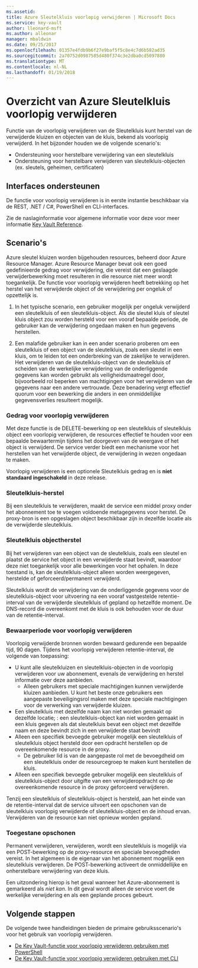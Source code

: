 ```yaml
---
ms.assetid: 
title: Azure Sleutelkluis voorlopig verwijderen | Microsoft Docs
ms.service: key-vault
author: lleonard-msft
ms.author: alleonar
manager: mbaldwin
ms.date: 09/25/2017
ms.openlocfilehash: 01357e4fdb9b6f27e9baf5f5c8e4c7d6b582ad35
ms.sourcegitcommit: 2a70752d0987585d480f374c3e2dba0cd5097880
ms.translationtype: MT
ms.contentlocale: nl-NL
ms.lasthandoff: 01/19/2018
---
```

# <a name="azure-key-vault-soft-delete-overview"></a>Overzicht van Azure Sleutelkluis voorlopig verwijderen

Functie van de voorlopig verwijderen van de Sleutelkluis kunt herstel van de verwijderde kluizen en objecten van de kluis, bekend als voorlopig verwijderd. In het bijzonder houden we de volgende scenario's:

- Ondersteuning voor herstelbare verwijdering van een sleutelkluis
- Ondersteuning voor herstelbare verwijderen van sleutelkluis-objecten (ex. sleutels, geheimen, certificaten)

## <a name="supporting-interfaces"></a>Interfaces ondersteunen

De functie voor voorlopig verwijderen is in eerste instantie beschikbaar via de REST, .NET / C#, PowerShell en CLI-interfaces.

Zie de naslaginformatie voor algemene informatie voor deze voor meer informatie [Key Vault Reference](https://docs.microsoft.com/azure/key-vault/).

## <a name="scenarios"></a>Scenario's

Azure sleutel kluizen worden bijgehouden resources, beheerd door Azure Resource Manager. Azure Resource Manager bevat ook een goed gedefinieerde gedrag voor verwijdering, die vereist dat een geslaagde verwijderbewerking moet resulteren in die resource niet meer wordt toegankelijk. De functie voor voorlopig verwijderen heeft betrekking op het herstel van het verwijderde object of de verwijdering per ongeluk of opzettelijk is.

1. In het typische scenario, een gebruiker mogelijk per ongeluk verwijderd een sleutelkluis of een sleutelkluis-object. Als die sleutel kluis of sleutel kluis object zou worden hersteld voor een vooraf bepaalde periode, de gebruiker kan de verwijdering ongedaan maken en hun gegevens herstellen.

2. Een malafide gebruiker kan in een ander scenario proberen om een sleutelkluis of een object van de sleutelkluis, zoals een sleutel in een kluis, om te leiden tot een onderbreking van de zakelijke te verwijderen. Het verwijderen van de sleutelkluis-object van de sleutelkluis of scheiden van de werkelijke verwijdering van de onderliggende gegevens kan worden gebruikt als veiligheidsmaatregel door, bijvoorbeeld rol beperken van machtigingen voor het verwijderen van de gegevens naar een andere vertrouwde. Deze benadering vergt effectief quorum voor een bewerking die anders in een onmiddellijke gegevensverlies resulteert mogelijk.

### <a name="soft-delete-behavior"></a>Gedrag voor voorlopig verwijderen

Met deze functie is de DELETE-bewerking op een sleutelkluis of sleutelkluis object een voorlopig verwijderen, de resources effectief te houden voor een bepaalde bewaartermijn tijdens het doorgeven van de weergave of het object is verwijderd. De service verder biedt een mechanisme voor het herstellen van het verwijderde object, de verwijdering in wezen ongedaan te maken. 

Voorlopig verwijderen is een optionele Sleutelkluis gedrag en is **niet standaard ingeschakeld** in deze release. 

### <a name="key-vault-recovery"></a>Sleutelkluis-herstel

Bij een sleutelkluis te verwijderen, maakt de service een middel proxy onder het abonnement toe te voegen voldoende metagegevens voor herstel. De proxy-bron is een opgeslagen object beschikbaar zijn in dezelfde locatie als de verwijderde sleutelkluis. 

### <a name="key-vault-object-recovery"></a>Sleutelkluis objectherstel

Bij het verwijderen van een object van de sleutelkluis, zoals een sleutel en plaatst de service het object in een verwijderde staat bevindt, waardoor deze niet toegankelijk voor alle bewerkingen voor het ophalen. In deze toestand is, kan de sleutelkluis-object alleen worden weergegeven, herstelde of geforceerd/permanent verwijderd. 

Sleutelkluis wordt de verwijdering van de onderliggende gegevens voor de sleutelkluis-object voor uitvoering na een vooraf vastgestelde retentie-interval van de verwijderde sleutelkluis of gepland op hetzelfde moment. De DNS-record die overeenkomt met de kluis is ook behouden voor de duur van de retentie-interval.

### <a name="soft-delete-retention-period"></a>Bewaarperiode voor voorlopig verwijderen

Voorlopig verwijderde bronnen worden bewaard gedurende een bepaalde tijd, 90 dagen. Tijdens het voorlopig verwijderen retentie-interval, de volgende van toepassing:

- U kunt alle sleutelkluizen en sleutelkluis-objecten in de voorlopig verwijderen voor uw abonnement, evenals de verwijdering en herstel informatie over deze aanbieden.
    - Alleen gebruikers met speciale machtigingen kunnen verwijderde kluizen aanbieden. U kunt het beste onze gebruikers een aangepaste beveiligingsrol maken met deze speciale machtigingen voor de verwerking van verwijderde kluizen.
- Een sleutelkluis met dezelfde naam kan niet worden gemaakt op dezelfde locatie; : een sleutelkluis-object kan niet worden gemaakt in een kluis gegeven als dat sleutelkluis bevat een object met dezelfde naam en deze bevindt zich in een verwijderde staat bevindt 
- Alleen een specifiek bevoegde gebruiker mogelijk een sleutelkluis of sleutelkluis object hersteld door een opdracht herstellen op de overeenkomende resource in de proxy.
    - De gebruiker lid is van de aangepaste rol met de bevoegdheid om een sleutelkluis onder de resourcegroep te maken kunt herstellen de kluis.
- Alleen een specifiek bevoegde gebruiker mogelijk een sleutelkluis of sleutelkluis-object door uitgifte van een verwijderopdracht op de overeenkomende resource in de proxy geforceerd verwijderen.

Tenzij een sleutelkluis of sleutelkluis-object is hersteld, aan het einde van de retentie-interval dat de service uitvoert een opschonen van de sleutelkluis voorlopig verwijderde of sleutelkluis-object en de inhoud ervan. Verwijderen van de resource kan niet opnieuw worden gepland.

### <a name="permitted-purge"></a>Toegestane opschonen

Permanent verwijderen, verwijderen, wordt een sleutelkluis is mogelijk via een POST-bewerking op de proxy-resource en speciale bevoegdheden vereist. In het algemeen is de eigenaar van het abonnement mogelijk een sleutelkluis verwijderen. De POST-bewerking activeert de onmiddellijke en onherstelbare verwijdering van deze kluis. 

Een uitzondering hierop is het geval wanneer het Azure-abonnement is gemarkeerd als *niet kan*. In dit geval wordt alleen de service voert de werkelijke verwijdering en als een geplande proces gebeurt. 

## <a name="next-steps"></a>Volgende stappen

De volgende twee handleidingen bieden de primaire gebruiksscenario's voor het gebruik van voorlopig verwijderen.

- [De Key Vault-functie voor voorlopig verwijderen gebruiken met PowerShell](key-vault-soft-delete-powershell.md) 
- [De Key Vault-functie voor voorlopig verwijderen gebruiken met CLI](key-vault-soft-delete-cli.md)

